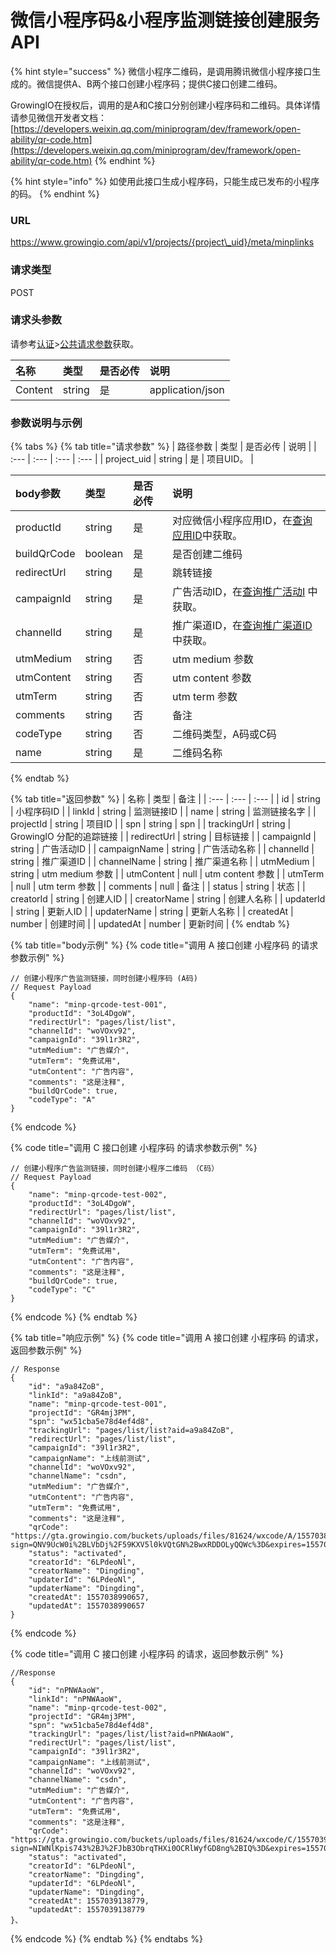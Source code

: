 # 微信小程序码&小程序监测链接创建服务API

{% hint style="success" %}
微信小程序二维码，是调用腾讯微信小程序接口生成的。微信提供A、B两个接口创建小程序码；提供C接口创建二维码。

GrowingIO在授权后，调用的是A和C接口分别创建小程序码和二维码。具体详情请参见微信开发者文档：[https://developers.weixin.qq.com/miniprogram/dev/framework/open-ability/qr-code.htm](https://developers.weixin.qq.com/miniprogram/dev/framework/open-ability/qr-code.htm)
{% endhint %}

{% hint style="info" %}
如使用此接口生成小程序码，只能生成已发布的小程序的码。
{% endhint %}

### URL

https://www.growingio.com/api/v1/projects/{project\_uid}/meta/minplinks

### 请求类型

POST

### 请求头参数

请参考[认证](authenticate/)&gt;[公共请求参数](authenticate/head-parameter.md)获取。

| 名称 | 类型 | 是否必传 | 说明 |
| :--- | :--- | :--- | :--- |
| Content | string | 是 | application/json |

### 参数说明与示例

{% tabs %}
{% tab title="请求参数" %}
| 路径参数 | 类型 | 是否必传 | 说明 |
| :--- | :--- | :--- | :--- |
| project\_uid | string | 是 | 项目UID。 |

| body参数 | 类型 | 是否必传 | 说明 |
| :--- | :--- | :--- | :--- |
| productId | string | 是 | 对应微信小程序应用ID，在[查询应用ID](query-productid/definition/cha-xun-ying-yong-id.md)中获取。 |
| buildQrCode | boolean | 是 | 是否创建二维码 |
| redirectUrl | string | 是 | 跳转链接 |
| campaignId | string | 是 | 广告活动ID，在[查询推广活动I](query-productid/definition/querycampaignid.md) 中获取。 |
| channelId | string | 是 | 推广渠道ID，在[查询推广渠道ID](query-productid/definition/querychannelid.md) 中获取。 |
| utmMedium | string | 否 | utm medium 参数 |
| utmContent | string | 否 | utm content 参数 |
| utmTerm | string | 否 | utm term 参数 |
| comments | string | 否 | 备注 |
| codeType | string | 否 | 二维码类型，A码或C码 |
| name | string | 是 | 二维码名称 |
{% endtab %}

{% tab title="返回参数" %}
| 名称 | 类型 | 备注 |
| :--- | :--- | :--- |
| id | string | 小程序码ID |
| linkId | string | 监测链接ID |
| name | string | 监测链接名字 |
| projectId | string | 项目ID |
| spn | string | spn |
| trackingUrl | string | GrowingIO 分配的追踪链接 |
| redirectUrl | string | 目标链接 |
| campaignId | string | 广告活动ID |
| campaignName | string | 广告活动名称 |
| channelId | string | 推广渠道ID |
| channelName | string | 推广渠道名称 |
| utmMedium | string | utm medium 参数 |
| utmContent | null | utm content 参数 |
| utmTerm | null | utm term 参数 |
| comments | null | 备注 |
| status | string | 状态 |
| creatorId | string | 创建人ID |
| creatorName | string | 创建人名称 |
| updaterId | string | 更新人ID |
| updaterName | string | 更新人名称 |
| createdAt | number | 创建时间 |
| updatedAt | number | 更新时间 |
{% endtab %}

{% tab title="body示例" %}
{% code title="调用 A 接口创建 小程序码 的请求参数示例" %}
```text
// 创建小程序广告监测链接，同时创建小程序码 (A码)
// Request Payload
{
    "name": "minp-qrcode-test-001",
    "productId": "3oL4DgoW",
    "redirectUrl": "pages/list/list",
    "channelId": "woVOxv92",
    "campaignId": "39l1r3R2",
    "utmMedium": "广告媒介",
    "utmTerm": "免费试用",
    "utmContent": "广告内容",
    "comments": "这是注释",
    "buildQrCode": true,
    "codeType": "A"
}
```
{% endcode %}

{% code title="调用 C 接口创建 小程序码 的请求参数示例" %}
```text
// 创建小程序广告监测链接，同时创建小程序二维码 （C码）
// Request Payload
{
    "name": "minp-qrcode-test-002",
    "productId": "3oL4DgoW",
    "redirectUrl": "pages/list/list",
    "channelId": "woVOxv92",
    "campaignId": "39l1r3R2",
    "utmMedium": "广告媒介",
    "utmTerm": "免费试用",
    "utmContent": "广告内容",
    "comments": "这是注释",
    "buildQrCode": true,
    "codeType": "C"
}
```
{% endcode %}
{% endtab %}

{% tab title="响应示例" %}
{% code title="调用 A 接口创建 小程序码 的请求，返回参数示例" %}
```text
// Response
{
    "id": "a9a84ZoB",
    "linkId": "a9a84ZoB",
    "name": "minp-qrcode-test-001",
    "projectId": "GR4mj3PM",
    "spn": "wx51cba5e78d4ef4d8",
    "trackingUrl": "pages/list/list?aid=a9a84ZoB",
    "redirectUrl": "pages/list/list",
    "campaignId": "39l1r3R2",
    "campaignName": "上线前测试",
    "channelId": "woVOxv92",
    "channelName": "csdn",
    "utmMedium": "广告媒介",
    "utmContent": "广告内容",
    "utmTerm": "免费试用",
    "comments": "这是注释",
    "qrCode": "https://gta.growingio.com/buckets/uploads/files/81624/wxcode/A/1557038991079/wxcode.jpg?sign=QNV9UcW0i%2BLVbDj%2F59KXV5l0kVQtGN%2BwxRDDOLyQQWc%3D&expires=1557039291693",
    "status": "activated",
    "creatorId": "6LPdeoNl",
    "creatorName": "Dingding",
    "updaterId": "6LPdeoNl",
    "updaterName": "Dingding",
    "createdAt": 1557038990657,
    "updatedAt": 1557038990657
}
```
{% endcode %}

{% code title="调用 C 接口创建 小程序码 的请求，返回参数示例" %}
```text
//Response 
{
    "id": "nPNWAaoW",
    "linkId": "nPNWAaoW",
    "name": "minp-qrcode-test-002",
    "projectId": "GR4mj3PM",
    "spn": "wx51cba5e78d4ef4d8",
    "trackingUrl": "pages/list/list?aid=nPNWAaoW",
    "redirectUrl": "pages/list/list",
    "campaignId": "39l1r3R2",
    "campaignName": "上线前测试",
    "channelId": "woVOxv92",
    "channelName": "csdn",
    "utmMedium": "广告媒介",
    "utmContent": "广告内容",
    "utmTerm": "免费试用",
    "comments": "这是注释",
    "qrCode": "https://gta.growingio.com/buckets/uploads/files/81624/wxcode/C/1557039139065/wxcode.jpg?sign=NIWNlKpis743%2BJ%2FJbB3ObrqTHXi0OCRlWyfGD8ng%2BIQ%3D&expires=1557039439512",
    "status": "activated",
    "creatorId": "6LPdeoNl",
    "creatorName": "Dingding",
    "updaterId": "6LPdeoNl",
    "updaterName": "Dingding",
    "createdAt": 1557039138779,
    "updatedAt": 1557039138779
}、
```
{% endcode %}
{% endtab %}
{% endtabs %}

